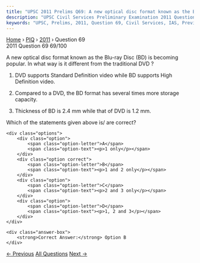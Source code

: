 ```yaml
---
title: "UPSC 2011 Prelims Q69: A new optical disc format known as the Blu-ray Disc (BD) is..."
description: "UPSC Civil Services Preliminary Examination 2011 Question 69 with options and answer"
keywords: "UPSC, Prelims, 2011, Question 69, Civil Services, IAS, Previous Year Questions"
---
```


<nav class="breadcrumb">
    <a href="../../">Home</a>
    <span>›</span>
    <a href="../">PIQ</a>
    <span>›</span>
    <a href="./">2011</a>
    <span>›</span>
    <span>Question 69</span>
</nav>

<div class="question-header">
    <div class="question-meta">
        <span class="year-badge">2011</span>
        <span class="question-number">Question 69</span>
        <span class="progress">69/100</span>
    </div>
    <div class="progress-bar">
        <div class="progress-fill" style="width: 69.0%"></div>
    </div>
</div>

<div class="question-content">
    <div class="question-text">
        <p>A new optical disc format known as the Blu-ray Disc (BD) is becoming popular. In what way is it different from the traditional DVD ?</p>
<ol>
<li>
<p>DVD supports Standard Definition video while BD supports High Definition video.</p>
</li>
<li>
<p>Compared to a DVD, the BD format has several times more storage capacity.</p>
</li>
<li>
<p>Thickness of BD is 2.4 mm while that of DVD is 1.2 mm.</p>
</li>
</ol>
<p>Which of the statements given above is/ are correct?</p>
    </div>
    
    <div class="options">
        <div class="option">
            <span class="option-letter">A</span>
            <span class="option-text"><p>1 only</p></span>
        </div>
        <div class="option correct">
            <span class="option-letter">B</span>
            <span class="option-text"><p>1 and 2 only</p></span>
        </div>
        <div class="option">
            <span class="option-letter">C</span>
            <span class="option-text"><p>2 and 3 only</p></span>
        </div>
        <div class="option">
            <span class="option-letter">D</span>
            <span class="option-text"><p>1, 2 and 3</p></span>
        </div>
    </div>

    <div class="answer-box">
        <strong>Correct Answer:</strong> Option B
    </div>
</div>

<div class="question-nav">
    <a href="../q068-with-reference-to-indian-freedom-struggle-usha-meh/" class="nav-btn prev">← Previous</a>
    <a href="../" class="nav-btn center">All Questions</a>
    <a href="../q070-with-reference-to-the-period-of-india-freedom-stru/" class="nav-btn next">Next →</a>
</div>
